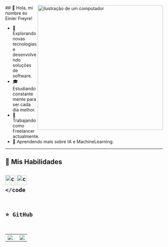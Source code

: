<img src="https://raw.githubusercontent.com/MicaelliMedeiros/micaellimedeiros/master/image/computer-illustration.png" alt="ilustração de um computador" min-width="400px" max-width="400px" width="400px" align="right">
## 💜 Hola, mi nombre es  Einier Freyre! 

- 🤔 Explorando novas tecnologias e desenvolvendo soluções de software.
- 🎓 Estudiando constantemente para ser cada día melhor.
- 💼 Trabajando como Freelancer actualmente.
- 🌱 Aprendendo mais sobre IA e MachineLearning.
---

## 🚀 Mis Habilidades

<code><img height="32" src="https://cdn.iconscout.com/icon/free/png-512/c-programming-569564.png" alt="c"/></code>
<code><img height="32"
src="https://static 00.iconduck.com/assets.00/c-sharp-c-icon-912x1024-j3yidw37.png" alt="c-sharp" />
</code
---

## ⭐ GitHub
<table>
  <tr>
    <td>
      <img
        align="left"
      ![GitHub Stats] src="https://github-readme-stats.vercel.app/api?username=FreyreCorona&show_icons=true"
      />
    </td>
    <td>
      <img
        align="right"
      ![GitHub Languages] src="https://github-readme-stats.vercel.app/api/top-langs/?username=FreyreCorona&theme=dark&hide_border=false&include_all_commits=true&count_private=true&layout=compact"
      />
    </td>
  </tr>
</table>
